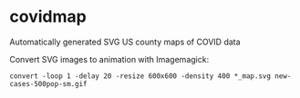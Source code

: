 # covidmap
Automatically generated SVG US county maps of COVID data

Convert SVG images to animation with Imagemagick:

`convert -loop 1 -delay 20 -resize 600x600 -density 400 *_map.svg new-cases-500pop-sm.gif`

